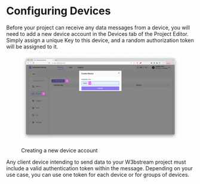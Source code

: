 # Configuring Devices

Before your project can receive any data messages from a device, you will need to add a new device account in the Devices tab of the Project Editor. Simply assign a unique Key to this device, and a random authorization token will be assigned to it.

<figure><img src="../.gitbook/assets/image (3).png" alt=""><figcaption><p>Creating a new device account</p></figcaption></figure>

Any client device intending to send data to your W3bstream project must include a valid authentication token within the message. Depending on your use case, you can use one token for each device or for groups of devices.
